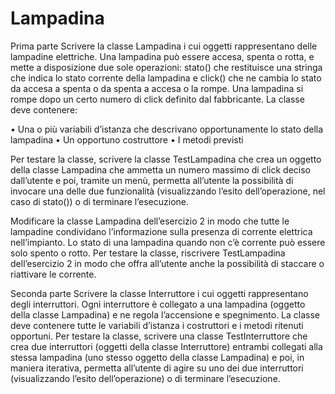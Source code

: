 # Lampadina
 Prima parte
Scrivere la classe Lampadina i cui oggetti rappresentano delle lampadine elettriche. Una lampadina può essere accesa, spenta o rotta, e mette a disposizione due sole operazioni: stato() che restituisce una stringa che indica lo stato corrente della lampadina e click() che ne cambia lo stato da accesa a spenta o da spenta a accesa o la rompe. Una lampadina si rompe dopo un certo numero di click definito dal fabbricante. La classe deve contenere:

• Una o più variabili d’istanza che descrivano opportunamente lo stato della lampadina
• Un opportuno costruttore
• I metodi previsti

Per testare la classe, scrivere la classe TestLampadina che crea un oggetto della classe Lampadina che ammetta un numero massimo di click deciso dall’utente e poi, tramite un menù, permetta all’utente la possibilità di invocare una delle due funzionalità (visualizzando l’esito dell’operazione, nel caso di stato()) o di terminare l’esecuzione.

Modificare la classe Lampadina dell’esercizio 2 in modo che tutte le lampadine condividano l’informazione sulla presenza di corrente elettrica nell’impianto. Lo stato di una lampadina quando non c’è corrente può essere solo spento o rotto. Per testare la classe, riscrivere TestLampadina dell’esercizio 2 in modo che offra all’utente anche la possibilità di staccare o riattivare le corrente.

Seconda parte
Scrivere la classe Interruttore i cui oggetti rappresentano degli interruttori. Ogni interruttore è collegato a una lampadina (oggetto della classe Lampadina) e ne regola l’accensione e spegnimento. La classe deve contenere tutte le variabili d’istanza i costruttori e i metodi ritenuti opportuni. Per testare la classe, scrivere una classe TestInterruttore che crea due interruttori (oggetti della classe Interruttore) entrambi collegati alla stessa lampadina (uno stesso oggetto della classe Lampadina) e poi, in maniera iterativa, permetta all’utente di agire su uno dei due interruttori (visualizzando l’esito dell’operazione) o di terminare l’esecuzione.
